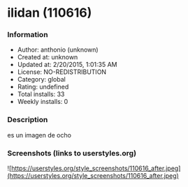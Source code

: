 # ilidan (110616)

### Information
- Author: anthonio (unknown)
- Created at: unknown
- Updated at: 2/20/2015, 1:01:35 AM
- License: NO-REDISTRIBUTION
- Category: global
- Rating: undefined
- Total installs: 33
- Weekly installs: 0


### Description
es un imagen de ocho


### Screenshots (links to userstyles.org)
![https://userstyles.org/style_screenshots/110616_after.jpeg](https://userstyles.org/style_screenshots/110616_after.jpeg)


